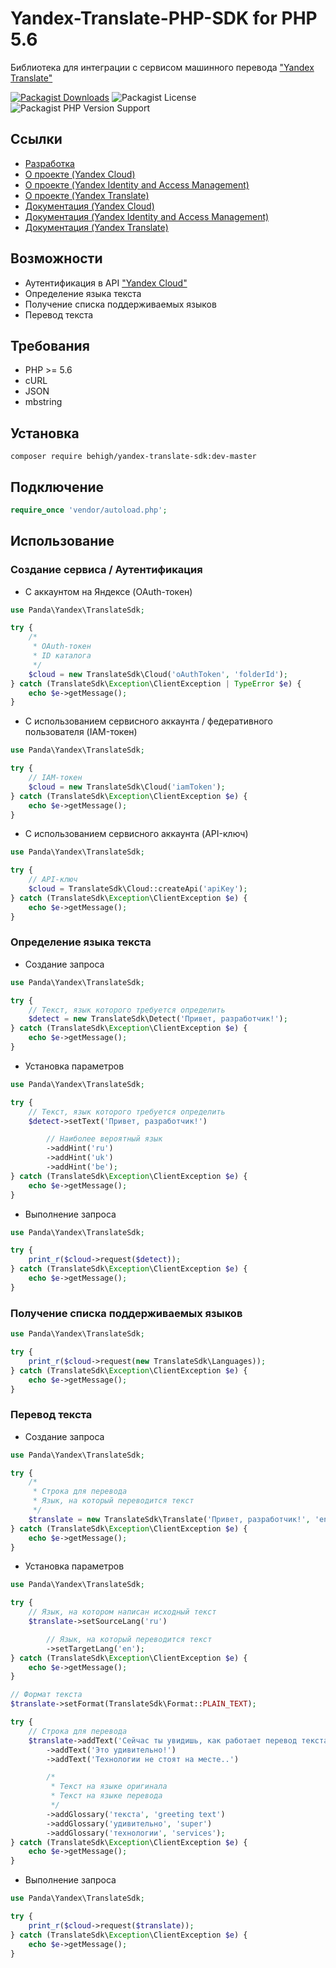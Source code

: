 # Yandex-Translate-PHP-SDK for PHP 5.6

Библиотека для интеграции с сервисом машинного перевода ["Yandex Translate"](https://cloud.yandex.ru/services/translate)

[![Packagist Downloads](https://img.shields.io/packagist/dt/itpanda-llc/yandex-translate-sdk)](https://packagist.org/packages/itpanda-llc/yandex-translate-sdk/stats)
![Packagist License](https://img.shields.io/packagist/l/itpanda-llc/yandex-translate-sdk)
![Packagist PHP Version Support](https://img.shields.io/packagist/php-v/itpanda-llc/yandex-translate-sdk)

## Ссылки

* [Разработка](https://github.com/itpanda-llc)
* [О проекте (Yandex Cloud)](https://cloud.yandex.ru)
* [О проекте (Yandex Identity and Access Management)](https://cloud.yandex.ru/services/iam/)
* [О проекте (Yandex Translate)](https://cloud.yandex.ru/services/translate)
* [Документация (Yandex Cloud)](https://cloud.yandex.ru/docs)
* [Документация (Yandex Identity and Access Management)](https://cloud.yandex.ru/docs/iam/)
* [Документация (Yandex Translate)](https://cloud.yandex.ru/docs/translate/)

## Возможности

* Аутентификация в API ["Yandex Cloud"](https://cloud.yandex.ru)
* Определение языка текста
* Получение списка поддерживаемых языков
* Перевод текста

## Требования

* PHP >= 5.6
* cURL
* JSON
* mbstring

## Установка

```shell script
composer require behigh/yandex-translate-sdk:dev-master
```

## Подключение

```php
require_once 'vendor/autoload.php';
```

## Использование

### Создание сервиса / Аутентификация

* С аккаунтом на Яндексе (OAuth-токен)

```php
use Panda\Yandex\TranslateSdk;

try {
    /*
     * OAuth-токен
     * ID каталога
     */
    $cloud = new TranslateSdk\Cloud('oAuthToken', 'folderId');
} catch (TranslateSdk\Exception\ClientException | TypeError $e) {
    echo $e->getMessage();
}
```

* С использованием сервисного аккаунта / федеративного пользователя (IAM-токен)

```php
use Panda\Yandex\TranslateSdk;

try {
    // IAM-токен
    $cloud = new TranslateSdk\Cloud('iamToken');
} catch (TranslateSdk\Exception\ClientException $e) {
    echo $e->getMessage();
}
```

* С использованием сервисного аккаунта (API-ключ)

```php
use Panda\Yandex\TranslateSdk;

try {
    // API-ключ
    $cloud = TranslateSdk\Cloud::createApi('apiKey');
} catch (TranslateSdk\Exception\ClientException $e) {
    echo $e->getMessage();
}
```

### Определение языка текста

* Создание запроса

```php
use Panda\Yandex\TranslateSdk;

try {
    // Текст, язык которого требуется определить
    $detect = new TranslateSdk\Detect('Привет, разработчик!');
} catch (TranslateSdk\Exception\ClientException $e) {
    echo $e->getMessage();
}
```

* Установка параметров

```php
use Panda\Yandex\TranslateSdk;

try {
    // Текст, язык которого требуется определить
    $detect->setText('Привет, разработчик!')

        // Наиболее вероятный язык
        ->addHint('ru')
        ->addHint('uk')
        ->addHint('be');
} catch (TranslateSdk\Exception\ClientException $e) {
    echo $e->getMessage();
}
```

* Выполнение запроса

```php
use Panda\Yandex\TranslateSdk;

try {
    print_r($cloud->request($detect));
} catch (TranslateSdk\Exception\ClientException $e) {
    echo $e->getMessage();
}
```

### Получение списка поддерживаемых языков

```php
use Panda\Yandex\TranslateSdk;

try {
    print_r($cloud->request(new TranslateSdk\Languages));
} catch (TranslateSdk\Exception\ClientException $e) {
    echo $e->getMessage();
}
```

### Перевод текста

* Создание запроса

```php
use Panda\Yandex\TranslateSdk;

try {
    /*
     * Строка для перевода
     * Язык, на который переводится текст
     */
    $translate = new TranslateSdk\Translate('Привет, разработчик!', 'en');
} catch (TranslateSdk\Exception\ClientException $e) {
    echo $e->getMessage();
}
```

* Установка параметров

```php
use Panda\Yandex\TranslateSdk;

try {
    // Язык, на котором написан исходный текст
    $translate->setSourceLang('ru')

        // Язык, на который переводится текст
        ->setTargetLang('en');
} catch (TranslateSdk\Exception\ClientException $e) {
    echo $e->getMessage();
}

// Формат текста
$translate->setFormat(TranslateSdk\Format::PLAIN_TEXT);

try {
    // Строка для перевода
    $translate->addText('Сейчас ты увидишь, как работает перевод текста!')
        ->addText('Это удивительно!')
        ->addText('Технологии не стоят на месте..')

        /*
         * Текст на языке оригинала
         * Текст на языке перевода
         */
        ->addGlossary('текста', 'greeting text')
        ->addGlossary('удивительно', 'super')
        ->addGlossary('технологии', 'services');
} catch (TranslateSdk\Exception\ClientException $e) {
    echo $e->getMessage();
}
```

* Выполнение запроса

```php
use Panda\Yandex\TranslateSdk;

try {
    print_r($cloud->request($translate));
} catch (TranslateSdk\Exception\ClientException $e) {
    echo $e->getMessage();
}
```
